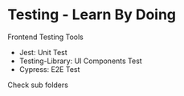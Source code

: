 # Testing - Learn By Doing

Frontend Testing Tools

- Jest: Unit Test
- Testing-Library: UI Components Test
- Cypress: E2E Test

Check sub folders